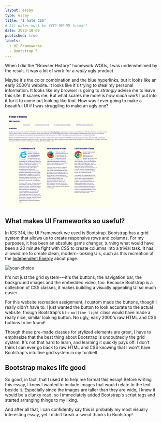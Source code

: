 ```yaml
---
layout: essay
type: essay
title: "I hate CSS"
# All dates must be YYYY-MM-DD format!
date: 2023-10-05
published: true
labels:
  - UI Frameworks
  - Bootstrap 5
---
```


<meta name="viewport" content="width=device-width, initial-scale=1">
<link href="https://cdn.jsdelivr.net/npm/bootstrap@5.2.0/dist/css/bootstrap.min.css" rel="stylesheet">
<script src="https://cdn.jsdelivr.net/npm/bootstrap@5.2.0/dist/js/bootstrap.bundle.min.js"></script>

<body>
<div class="row d-flex justify-content-center align-items-center">
<div class="col">
<p>
When I did the "Browser History" homework WODs, I was underwhelmed by the result. It was a lot of work for a <em>really</em> ugly product.
</p>
<p>
Maybe it's the color combination and the blue hyperlinks, but it looks like an early 2000's website. It looks like it's trying to steal my personal information. It looks like my browser is going to <em>strongly</em> advise me to leave this site. It scares
me. But what scares me more is <em>how much work</em> I put into it for it to come out looking like <em>that</em>. How was I ever going to make a beautiful UI if I was struggling to make an ugly one?
</p>
</div>
<div class="col">
<div class="text-center">
    <img width="350px" src="../img/screencapture-localhost-63342-browserhistory-index-html-2023-10-05-15_58_48.png" class="img-thumbnail"  alt="browser-history">
</div>
</div>
</div>


## What makes UI Frameworks so useful?

<p>
In ICS 314, the UI Framework we used is Bootstrap. Bootstrap has a grid system that allows us to create responsive rows and columns. For my purposes, it has been an absolute game changer, turning what would have been a 20 minute fight with CSS to
create columns into a trivial task. It has allowed me to create clean, modern-looking UIs, such as this recreation of the <a href="https://independentenergyhawaii.com">Independent Energy</a> about page.
</p>

<div class="row d-flex justify-content-center align-items-center">
<div class="col">
<div class="p-4" style="margin-right: 10px">
    <img width="400" src="../img/ie-cropped.png" class="img-thumbnail"  alt="your-choice">
</div>
</div>
<div class="col">
<p>
It's not just the grid system---it's the buttons, the navigation bar, the background images and the embedded video, too. Because Bootstrap is a collection of CSS classes, it makes building a visually appealing UI so much easier.
</p>
<p>
For this website recreation assignment, I custom made the buttons, though I really didn't have to. I just wanted the button to look accurate to the actual website, though Bootstrap's <code>btn-outline-light</code> class would have made a really nice, similar looking button. No ugly, early 2000's raw HTML and CSS buttons to be found!
</p>
<p>
Though these pre-made classes for stylized elements are great, I have to emphasize that the best thing about Bootstrap is undoubtedly the grid system. It's not that hard to learn, and learning it quickly pays off. I don't think I can ever go back to raw HTML and CSS knowing that I won't have Bootstrap's intuitive grid system in my toolbelt.
</p>
</div>
</div>

## Bootstrap makes life good

<p>
So good, in fact, that I used it to help me format this essay! Before writing this essay, I knew I wanted to include images that would relate to the text beside it. Especially since the images are taller than they are wide, I knew it would be a clunky read, so I immediately added Bootstrap's script tags and started arranging things to my liking. 
</p>
<p>
And after all that, I can confidently say this is probably my most visually interesting essay, yet I didn't break a sweat thanks to Bootstrap!
</p>
</body>